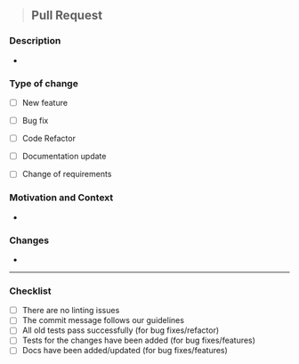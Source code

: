 > ## Pull Request

### Description

<!-- Describe your changes at this PR -->

- 

### Type of change

<!-- Please delete options that are not relevant. -->

- [ ] New feature
- [ ] Bug fix
- [ ] Code Refactor
- [ ] Documentation update
- [ ] Change of requirements


### Motivation and Context

<!-- Describe the purpose of this changes. (why) -->

- 

### Changes

<!-- Mention the changes you've made. -->

- 


---

### Checklist

<!-- Check the relevant points only. -->

- [ ] There are no linting issues
- [ ] The commit message follows our guidelines
- [ ] All old tests pass successfully (for bug fixes/refactor)
- [ ] Tests for the changes have been added (for bug fixes/features)
- [ ] Docs have been added/updated (for bug fixes/features)

